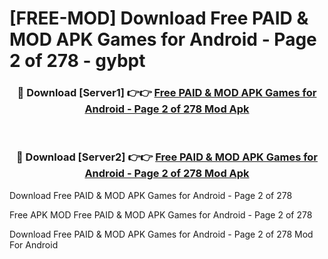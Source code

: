 # [FREE-MOD] Download Free PAID & MOD APK Games for Android - Page 2 of 278 - gybpt


<div align="center">
<h3>🔴 Download [Server1] 👉👉 <a href="https://apk-comot.site?title=Free_PAID_&_MOD_APK_Games_for_Android_-_Page_2_of_278">Free PAID & MOD APK Games for Android - Page 2 of 278 Mod Apk</a></h3><br>

<h3>🔴 Download [Server2] 👉👉 <a href="https://apk-comot.site?title=Free_PAID_&_MOD_APK_Games_for_Android_-_Page_2_of_278">Free PAID & MOD APK Games for Android - Page 2 of 278 Mod Apk</a></h3>
</div>



Download Free PAID & MOD APK Games for Android - Page 2 of 278 

Free APK MOD Free PAID & MOD APK Games for Android - Page 2 of 278 

Download Free PAID & MOD APK Games for Android - Page 2 of 278 Mod For Android
